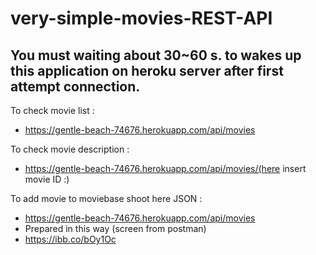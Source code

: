 # **very-simple-movies-REST-API**

## You must waiting about 30~60 s. to wakes up this application on heroku server after first attempt connection.

To check movie list : 
- https://gentle-beach-74676.herokuapp.com/api/movies

To check movie description : 
- https://gentle-beach-74676.herokuapp.com/api/movies/(here insert movie ID :)

To add movie to moviebase shoot here JSON :
 - https://gentle-beach-74676.herokuapp.com/api/movies
- Prepared in this way (screen from postman)
- https://ibb.co/bOy1Oc



